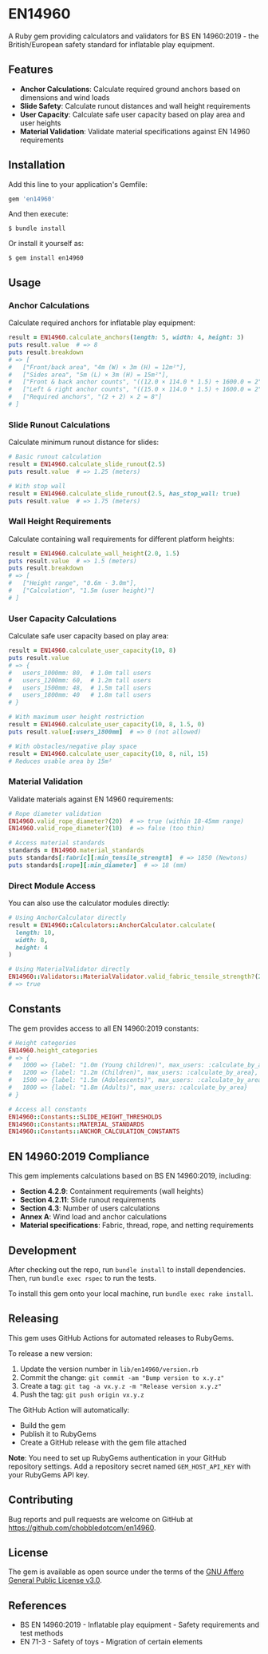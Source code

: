 # EN14960

A Ruby gem providing calculators and validators for BS EN 14960:2019 - the British/European safety standard for inflatable play equipment.

## Features

- **Anchor Calculations**: Calculate required ground anchors based on dimensions and wind loads
- **Slide Safety**: Calculate runout distances and wall height requirements
- **User Capacity**: Calculate safe user capacity based on play area and user heights
- **Material Validation**: Validate material specifications against EN 14960 requirements

## Installation

Add this line to your application's Gemfile:

```ruby
gem 'en14960'
```

And then execute:

    $ bundle install

Or install it yourself as:

    $ gem install en14960

## Usage

### Anchor Calculations

Calculate required anchors for inflatable play equipment:

```ruby
result = EN14960.calculate_anchors(length: 5, width: 4, height: 3)
puts result.value  # => 8
puts result.breakdown
# => [
#   ["Front/back area", "4m (W) × 3m (H) = 12m²"],
#   ["Sides area", "5m (L) × 3m (H) = 15m²"],
#   ["Front & back anchor counts", "((12.0 × 114.0 * 1.5) ÷ 1600.0 = 2"],
#   ["Left & right anchor counts", "((15.0 × 114.0 * 1.5) ÷ 1600.0 = 2"],
#   ["Required anchors", "(2 + 2) × 2 = 8"]
# ]
```

### Slide Runout Calculations

Calculate minimum runout distance for slides:

```ruby
# Basic runout calculation
result = EN14960.calculate_slide_runout(2.5)
puts result.value  # => 1.25 (meters)

# With stop wall
result = EN14960.calculate_slide_runout(2.5, has_stop_wall: true)
puts result.value  # => 1.75 (meters)
```

### Wall Height Requirements

Calculate containing wall requirements for different platform heights:

```ruby
result = EN14960.calculate_wall_height(2.0, 1.5)
puts result.value  # => 1.5 (meters)
puts result.breakdown
# => [
#   ["Height range", "0.6m - 3.0m"],
#   ["Calculation", "1.5m (user height)"]
# ]
```

### User Capacity Calculations

Calculate safe user capacity based on play area:

```ruby
result = EN14960.calculate_user_capacity(10, 8)
puts result.value
# => {
#   users_1000mm: 80,  # 1.0m tall users
#   users_1200mm: 60,  # 1.2m tall users
#   users_1500mm: 48,  # 1.5m tall users
#   users_1800mm: 40   # 1.8m tall users
# }

# With maximum user height restriction
result = EN14960.calculate_user_capacity(10, 8, 1.5, 0)
puts result.value[:users_1800mm]  # => 0 (not allowed)

# With obstacles/negative play space
result = EN14960.calculate_user_capacity(10, 8, nil, 15)
# Reduces usable area by 15m²
```

### Material Validation

Validate materials against EN 14960 requirements:

```ruby
# Rope diameter validation
EN14960.valid_rope_diameter?(20)  # => true (within 18-45mm range)
EN14960.valid_rope_diameter?(10)  # => false (too thin)

# Access material standards
standards = EN14960.material_standards
puts standards[:fabric][:min_tensile_strength]  # => 1850 (Newtons)
puts standards[:rope][:min_diameter]  # => 18 (mm)
```

### Direct Module Access

You can also use the calculator modules directly:

```ruby
# Using AnchorCalculator directly
result = EN14960::Calculators::AnchorCalculator.calculate(
  length: 10, 
  width: 8, 
  height: 4
)

# Using MaterialValidator directly
EN14960::Validators::MaterialValidator.valid_fabric_tensile_strength?(2000)
# => true
```

## Constants

The gem provides access to all EN 14960:2019 constants:

```ruby
# Height categories
EN14960.height_categories
# => {
#   1000 => {label: "1.0m (Young children)", max_users: :calculate_by_area},
#   1200 => {label: "1.2m (Children)", max_users: :calculate_by_area},
#   1500 => {label: "1.5m (Adolescents)", max_users: :calculate_by_area},
#   1800 => {label: "1.8m (Adults)", max_users: :calculate_by_area}
# }

# Access all constants
EN14960::Constants::SLIDE_HEIGHT_THRESHOLDS
EN14960::Constants::MATERIAL_STANDARDS
EN14960::Constants::ANCHOR_CALCULATION_CONSTANTS
```

## EN 14960:2019 Compliance

This gem implements calculations based on BS EN 14960:2019, including:

- **Section 4.2.9**: Containment requirements (wall heights)
- **Section 4.2.11**: Slide runout requirements
- **Section 4.3**: Number of users calculations
- **Annex A**: Wind load and anchor calculations
- **Material specifications**: Fabric, thread, rope, and netting requirements

## Development

After checking out the repo, run `bundle install` to install dependencies. Then, run `bundle exec rspec` to run the tests.

To install this gem onto your local machine, run `bundle exec rake install`.

## Releasing

This gem uses GitHub Actions for automated releases to RubyGems.

To release a new version:

1. Update the version number in `lib/en14960/version.rb`
2. Commit the change: `git commit -am "Bump version to x.y.z"`
3. Create a tag: `git tag -a vx.y.z -m "Release version x.y.z"`
4. Push the tag: `git push origin vx.y.z`

The GitHub Action will automatically:
- Build the gem
- Publish it to RubyGems
- Create a GitHub release with the gem file attached

**Note**: You need to set up RubyGems authentication in your GitHub repository settings. Add a repository secret named `GEM_HOST_API_KEY` with your RubyGems API key.

## Contributing

Bug reports and pull requests are welcome on GitHub at https://github.com/chobbledotcom/en14960.

## License

The gem is available as open source under the terms of the [GNU Affero General Public License v3.0](https://www.gnu.org/licenses/agpl-3.0.html).

## References

- BS EN 14960:2019 - Inflatable play equipment - Safety requirements and test methods
- EN 71-3 - Safety of toys - Migration of certain elements